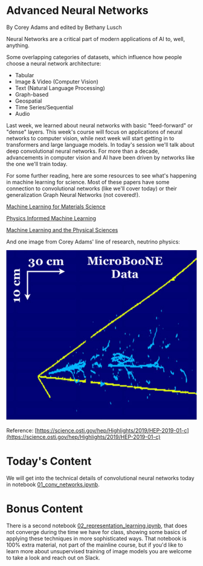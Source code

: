 # Advanced Neural Networks

By Corey Adams and edited by Bethany Lusch

Neural Networks are a critical part of modern applications of AI to, well, anything. 

Some overlapping categories of datasets, which influence how people choose a neural network architecture: 
- Tabular
- Image & Video (Computer Vision)
- Text (Natural Language Processing)
- Graph-based
- Geospatial
- Time Series/Sequential
- Audio

Last week, we learned about neural networks with basic "feed-forward" or "dense" layers.  This week's course will focus on applications of neural networks to computer vision, while next week will start getting in to transformers and large language models. In today's session we'll talk about deep convolutional neural networks.  For more than a decade, advancements in computer vision and AI have been driven by networks like the one we'll train today.

For some further reading, here are some resources to see what's happening in machine learning for science.  Most of these papers have some connection to convolutional networks (like we'll cover today) or their generalization Graph Neural Networks (not covered!).

[Machine Learning for Materials Science](https://www.nature.com/articles/s41524-022-00734-6)

[Physics Informed Machine Learning](https://www.nature.com/articles/s42254-021-00314-5)

[Machine Learning and the Physical Sciences](https://journals.aps.org/rmp/abstract/10.1103/RevModPhys.91.045002)

And one image from Corey Adams' line of research, neutrino physics:

![MicroBooNE Image Segmentation](uboone-ML.jpg)

Reference: [https://science.osti.gov/hep/Highlights/2019/HEP-2019-01-c](https://science.osti.gov/hep/Highlights/2019/HEP-2019-01-c)

# Today's Content

We will get into the technical details of convolutional neural networks today in notebook [01_conv_networks.ipynb](01_conv_networks.ipynb).  

# Bonus Content
There is a second notebook [02_representation_learning.ipynb](02_representation_learning.ipynb), that does not converge during the time we have for class, showing some basics of applying these techniques in more sophisticated ways.  That notebook is 100% extra material, not part of the mainline course, but if you'd like to learn more about unsupervised training of image models you are welcome to take a look and reach out on Slack.
